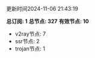 更新时间2024-11-06 21:43:19

**总订阅: 1**
**总节点: 327**
**有效节点: 10**
- v2ray节点: 7
- ssr节点: 2
- trojan节点: 1
